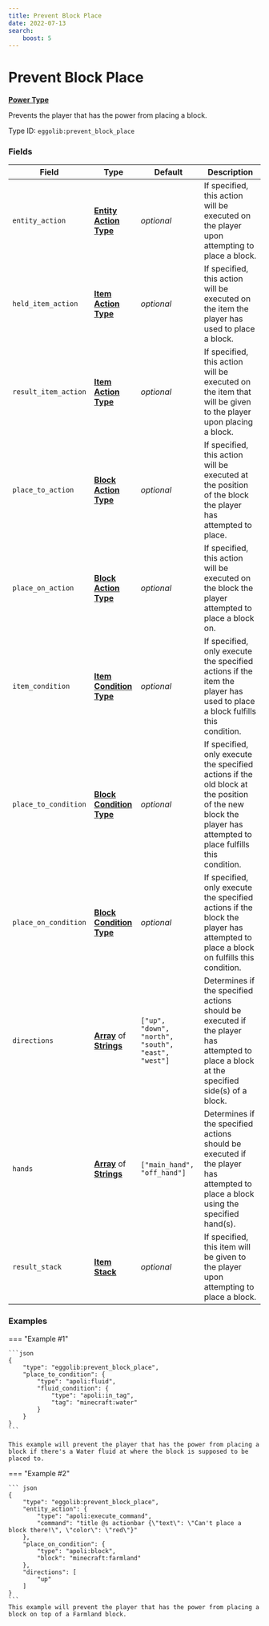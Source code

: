 ```yaml
---
title: Prevent Block Place
date: 2022-07-13
search:
    boost: 5
---
```


#   Prevent Block Place

**[Power Type]**

Prevents the player that has the power from placing a block.

Type ID: `eggolib:prevent_block_place`


### Fields

Field | Type | Default | Description
------|------|---------|------------
`entity_action` | **[Entity Action Type]** | *optional* | If specified, this action will be executed on the player upon attempting to place a block.
`held_item_action` | **[Item Action Type]** | *optional* | If specified, this action will be executed on the item the player has used to place a block.
`result_item_action` | **[Item Action Type]** | *optional* | If specified, this action will be executed on the item that will be given to the player upon placing a block.
`place_to_action` | **[Block Action Type]** | *optional* | If specified, this action will be executed at the position of the block the player has attempted to place.
`place_on_action` | **[Block Action Type]** | *optional* | If specified, this action will be executed on the block the player attempted to place a block on.
`item_condition` | **[Item Condition Type]** | *optional* | If specified, only execute the specified actions if the item the player has used to place a block fulfills this condition.
`place_to_condition` | **[Block Condition Type]** | *optional* | If specified, only execute the specified actions if the old block at the position of the new block the player has attempted to place fulfills this condition.
`place_on_condition` | **[Block Condition Type]** | *optional* | If specified, only execute the specified actions if the block the player has attempted to place a block on fulfills this condition.
`directions` | **[Array]** of **[Strings]** | `["up", "down", "north", "south", "east", "west"]` | Determines if the specified actions should be executed if the player has attempted to place a block at the specified side(s) of a block.
`hands` | **[Array]** of **[Strings]** | `["main_hand", "off_hand"]` | Determines if the specified actions should be executed if the player has attempted to place a block using the specified hand(s).
`result_stack` | **[Item Stack]** | *optional* | If specified, this item will be given to the player upon attempting to place a block.


### Examples

=== "Example #1"

    ```json
    {
        "type": "eggolib:prevent_block_place",
        "place_to_condition": {
            "type": "apoli:fluid",
            "fluid_condition": {
                "type": "apoli:in_tag",
                "tag": "minecraft:water"
            }
        }
    }
    ```

    This example will prevent the player that has the power from placing a block if there's a Water fluid at where the block is supposed to be placed to.

=== "Example #2"

    ``` json
    {
        "type": "eggolib:prevent_block_place",
        "entity_action": {
            "type": "apoli:execute_command",
            "command": "title @s actionbar {\"text\": \"Can't place a block there!\", \"color\": \"red\"}"
        },
        "place_on_condition": {
            "type": "apoli:block",
            "block": "minecraft:farmland"
        },
        "directions": [
            "up"
        ]
    }
    ```
    This example will prevent the player that has the power from placing a block on top of a Farmland block.



[Power Type]: ../power_types.md
[Entity Action Type]: ../entity_action_types.md
[Item Action Type]: https://origins.readthedocs.io/en/latest/types/item_action_types
[Block Action Type]: ../block_action_types.md
[Item Condition Type]: ../item_condition_types.md
[Block Condition Type]: ../block_condition_types.md
[Array]: https://origins.readthedocs.io/en/latest/types/data_types/array
[Strings]: https://origins.readthedocs.io/en/latest/types/data_types/string
[Item Stack]: https://origins.readthedocs.io/en/latest/types/data_types/item_stack

